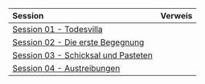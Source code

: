 | Session | Verweis |
|:------------|:-----------------|
| [Session 01 - Todesvilla](https://lolindhir.github.io/PnP/campaigns/strahd/sessions/session001) |  |
| [Session 02 - Die erste Begegnung](https://lolindhir.github.io/PnP/campaigns/strahd/sessions/session002) |  |
| [Session 03 - Schicksal und Pasteten](https://lolindhir.github.io/PnP/campaigns/strahd/sessions/session003) |  |
| [Session 04 - Austreibungen](https://lolindhir.github.io/PnP/campaigns/strahd/sessions/session004) |  |
